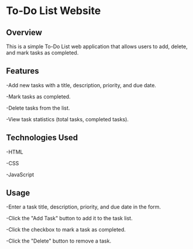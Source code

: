 # To-Do List Website
## Overview

This is a simple To-Do List web application that allows users to add, delete, and mark tasks as completed.

## Features

-Add new tasks with a title, description, priority, and due date.

-Mark tasks as completed.

-Delete tasks from the list.

-View task statistics (total tasks, completed tasks).

## Technologies Used

-HTML

-CSS

-JavaScript

## Usage

-Enter a task title, description, priority, and due date in the form.

-Click the "Add Task" button to add it to the task list.

-Click the checkbox to mark a task as completed.

-Click the "Delete" button to remove a task.

